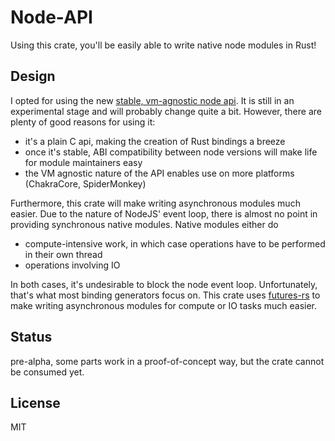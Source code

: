 # Node-API

Using this crate, you'll be easily able to write native node modules in Rust!

## Design

I opted for using the
new
[stable, vm-agnostic node api](https://github.com/nodejs/abi-stable-node). It
is still in an experimental stage and will probably change quite a
bit. However, there are plenty of good reasons for using it:

* it's a plain C api, making the creation of Rust bindings a breeze
* once it's stable, ABI compatibility between node versions will make
  life for module maintainers easy
* the VM agnostic nature of the API enables use on more platforms (ChakraCore, SpiderMonkey)

Furthermore, this crate will make writing asynchronous modules much
easier. Due to the nature of NodeJS' event loop, there is almost no
point in providing synchronous native modules. Native modules either do

* compute-intensive work, in which case operations have to be performed in their own thread
* operations involving IO

In both cases, it's undesirable to block the node event loop.
Unfortunately, that's what most binding generators focus on. This
crate uses [futures-rs](https://github.com/alexcrichton/futures-rs) to
make writing asynchronous modules for compute or IO tasks much easier.

## Status
pre-alpha, some parts work in a proof-of-concept way, but the crate cannot be consumed yet.

## License
MIT
